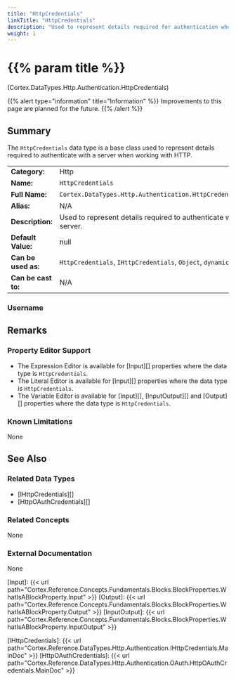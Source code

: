 ```yaml
---
title: "HttpCredentials"
linkTitle: "HttpCredentials"
description: "Used to represent details required for authentication when working with HTTP."
weight: 1
---
```


# {{% param title %}}

<p class="namespace">(Cortex.DataTypes.Http.Authentication.HttpCredentials)</p>

{{% alert type="information" title="Information" %}} Improvements to this page are planned for the future. {{% /alert %}}

## Summary

The `HttpCredentials` data type is a base class used to represent details required to authenticate with a server when working with HTTP.

| | |
|-|-|
| **Category:**          | Http                                                      |
| **Name:**              | `HttpCredentials`                                         |
| **Full Name:**         | `Cortex.DataTypes.Http.Authentication.HttpCredentials`     |
| **Alias:**             | N/A                                                      |
| **Description:**       | Used to represent details required to authenticate with a server. |
| **Default Value:**     | null                                                     |
| **Can be used as:**    | `HttpCredentials`, `IHttpCredentials`, `Object`, `dynamic` |
| **Can be cast to:**    | N/A                                                      |

### Username

## Remarks

### Property Editor Support

- The Expression Editor is available for [Input][] properties where the data type is `HttpCredentials`.
- The Literal Editor is available for [Input][] properties where the data type is `HttpCredentials`.
- The Variable Editor is available for [Input][], [InputOutput][] and [Output][] properties where the data type is `HttpCredentials`.

### Known Limitations

None

## See Also

### Related Data Types

- [IHttpCredentials][]
- [HttpOAuthCredentials][]

### Related Concepts

None

### External Documentation

None

[Input]: {{< url path="Cortex.Reference.Concepts.Fundamentals.Blocks.BlockProperties.WhatIsABlockProperty.Input" >}}
[Output]: {{< url path="Cortex.Reference.Concepts.Fundamentals.Blocks.BlockProperties.WhatIsABlockProperty.Output" >}}
[InputOutput]: {{< url path="Cortex.Reference.Concepts.Fundamentals.Blocks.BlockProperties.WhatIsABlockProperty.InputOutput" >}}

[IHttpCredentials]: {{< url path="Cortex.Reference.DataTypes.Http.Authentication.IHttpCredentials.MainDoc" >}}
[HttpOAuthCredentials]: {{< url path="Cortex.Reference.DataTypes.Http.Authentication.OAuth.HttpOAuthCredentials.MainDoc" >}}
